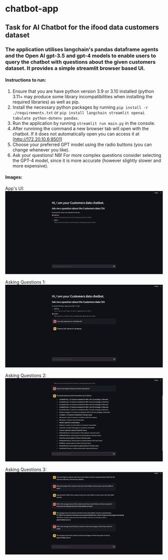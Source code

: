 # chatbot-app
## Task for AI Chatbot for the ifood data customers dataset
### The application utilises langchain's pandas dataframe agents and the Open AI gpt-3.5 and gpt-4 models to enable users to query the chatbot with questions about the given customers dataset. It provides a simple streamlit browser based UI.

#### Instructions to run:
1. Ensure that you are have python version 3.9 or 3.10 installed (python 3.11+ may produce some library incompatibilities when installing the required libraries) as well as pip.
2. Install the necessary python packages by running `pip install -r ./requirements.txt` or `pip install langchain streamlit openai tabulate python-dotenv pandas`.
3. Run the application by running `streamlit run main.py` in the console.
4. After runninng the command a new browser tab will open with the chatbot. If it does not automatically open you can access it at [http://172.20.10.6:8501]
5. Choose your preferred GPT model using the radio buttons (you can change whenever you like).
6. Ask your questions! NB! For more complex questions consider selecting the GPT-4 model, since it is more accurate (however slightly slower and more expensive).

#### Images:
App's UI: 
![alt text](https://github.com/aleksandar-ruskov/chatbot-app/blob/main/screenshots/app-screenshot-1.png "Apps UI")

Asking Questions 1:
![alt text](https://github.com/aleksandar-ruskov/chatbot-app/blob/main/screenshots/app-screenshot-2.png "Asking questions 1")

Asking Questions 2:
![alt text](https://github.com/aleksandar-ruskov/chatbot-app/blob/main/screenshots/app-screenshot-3.png "Asking questions 2")

Asking Questions 3:
![alt text](https://github.com/aleksandar-ruskov/chatbot-app/blob/main/screenshots/app-screenshot-4.png "Asking questions 3")
